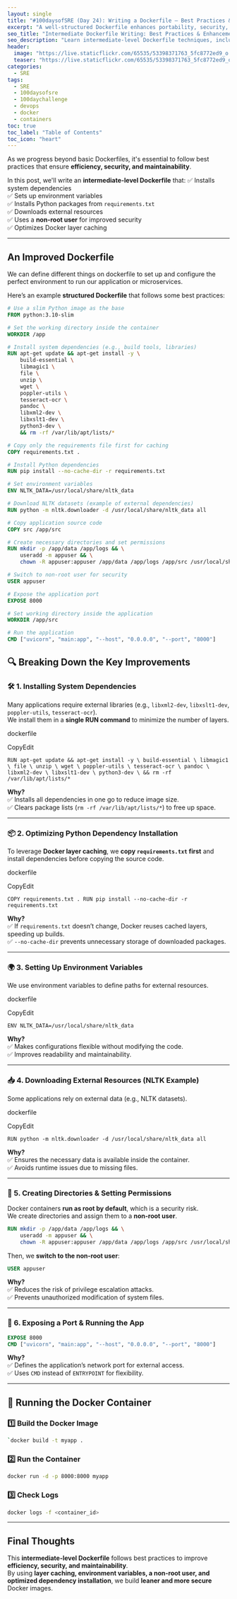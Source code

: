 ```yaml
---
layout: single
title: "#100daysofSRE (Day 24): Writing a Dockerfile – Best Practices & Enhancements"
excerpt: "A well-structured Dockerfile enhances portability, security, and performance. In this post, we explore intermediate-level Dockerfile techniques like installing system dependencies, setting up environment variables, handling Python dependencies, and improving security with non-root users."
seo_title: "Intermediate Dockerfile Writing: Best Practices & Enhancements"
seo_description: "Learn intermediate-level Dockerfile techniques, including installing system dependencies, setting up environment variables, using non-root users, and optimizing Python dependency installation for better performance."
header:
  image: "https://live.staticflickr.com/65535/53398371763_5fc8772ed9_o.png"
  teaser: "https://live.staticflickr.com/65535/53398371763_5fc8772ed9_o.png"
categories:
  - SRE
tags:
  - SRE
  - 100daysofsre
  - 100daychallenge
  - devops
  - docker
  - containers
toc: true
toc_label: "Table of Contents"
toc_icon: "heart"
---
```



As we progress beyond basic Dockerfiles, it's essential to follow best practices that ensure **efficiency, security, and maintainability**.  

In this post, we'll write an **intermediate-level Dockerfile** that:
✅ Installs system dependencies  
✅ Sets up environment variables  
✅ Installs Python packages from `requirements.txt`  
✅ Downloads external resources  
✅ Uses a **non-root user** for improved security  
✅ Optimizes Docker layer caching  

---

## An Improved Dockerfile
We can define different things on dockerfile to set up and configure the perfect environment to run our application or microservices.

Here’s an example **structured Dockerfile** that follows some best practices:

```dockerfile
# Use a slim Python image as the base
FROM python:3.10-slim

# Set the working directory inside the container
WORKDIR /app

# Install system dependencies (e.g., build tools, libraries)
RUN apt-get update && apt-get install -y \
    build-essential \
    libmagic1 \
    file \
    unzip \
    wget \
    poppler-utils \
    tesseract-ocr \
    pandoc \
    libxml2-dev \
    libxslt1-dev \
    python3-dev \
    && rm -rf /var/lib/apt/lists/*

# Copy only the requirements file first for caching
COPY requirements.txt .

# Install Python dependencies
RUN pip install --no-cache-dir -r requirements.txt

# Set environment variables
ENV NLTK_DATA=/usr/local/share/nltk_data

# Download NLTK datasets (example of external dependencies)
RUN python -m nltk.downloader -d /usr/local/share/nltk_data all

# Copy application source code
COPY src /app/src

# Create necessary directories and set permissions
RUN mkdir -p /app/data /app/logs && \
    useradd -m appuser && \
    chown -R appuser:appuser /app/data /app/logs /app/src /usr/local/share/nltk_data

# Switch to non-root user for security
USER appuser

# Expose the application port
EXPOSE 8000

# Set working directory inside the application
WORKDIR /app/src

# Run the application
CMD ["uvicorn", "main:app", "--host", "0.0.0.0", "--port", "8000"]
```

## 🔍 Breaking Down the Key Improvements

### 🛠 1. Installing System Dependencies

Many applications require external libraries (e.g., `libxml2-dev`, `libxslt1-dev`, `poppler-utils`, `tesseract-ocr`).  
We install them in a **single RUN command** to minimize the number of layers.

dockerfile

CopyEdit

`RUN apt-get update && apt-get install -y \
    build-essential \
    libmagic1 \
    file \
    unzip \
    wget \
    poppler-utils \
    tesseract-ocr \
    pandoc \
    libxml2-dev \
    libxslt1-dev \
    python3-dev \
    && rm -rf /var/lib/apt/lists/*` 

**Why?**  
✅ Installs all dependencies in one go to reduce image size.  
✅ Clears package lists (`rm -rf /var/lib/apt/lists/*`) to free up space.

----------

### 📦 2. Optimizing Python Dependency Installation

To leverage **Docker layer caching**, we **copy `requirements.txt` first** and install dependencies before copying the source code.

dockerfile

CopyEdit

`COPY requirements.txt .
RUN pip install --no-cache-dir -r requirements.txt` 

**Why?**  
✅ If `requirements.txt` doesn’t change, Docker reuses cached layers, speeding up builds.  
✅ `--no-cache-dir` prevents unnecessary storage of downloaded packages.

----------

### 🌍 3. Setting Up Environment Variables

We use environment variables to define paths for external resources.

dockerfile

CopyEdit

`ENV NLTK_DATA=/usr/local/share/nltk_data` 

**Why?**  
✅ Makes configurations flexible without modifying the code.  
✅ Improves readability and maintainability.

----------

### 📥 4. Downloading External Resources (NLTK Example)

Some applications rely on external data (e.g., NLTK datasets).

dockerfile

CopyEdit

`RUN python -m nltk.downloader -d /usr/local/share/nltk_data all` 

**Why?**  
✅ Ensures the necessary data is available inside the container.  
✅ Avoids runtime issues due to missing files.

----------

### 🔐 5. Creating Directories & Setting Permissions

Docker containers **run as root by default**, which is a security risk.  
We create directories and assign them to a **non-root user**.

```dockerfile
RUN mkdir -p /app/data /app/logs && \
    useradd -m appuser && \
    chown -R appuser:appuser /app/data /app/logs /app/src /usr/local/share/nltk_data
``` 

Then, we **switch to the non-root user**:

```dockerfile
USER appuser
``` 

**Why?**  
✅ Reduces the risk of privilege escalation attacks.  
✅ Prevents unauthorized modification of system files.

----------

### 🔄 6. Exposing a Port & Running the App

```dockerfile
EXPOSE 8000
CMD ["uvicorn", "main:app", "--host", "0.0.0.0", "--port", "8000"]
``` 

**Why?**  
✅ Defines the application’s network port for external access.  
✅ Uses `CMD` instead of `ENTRYPOINT` for flexibility.

----------

## 🚀 Running the Docker Container

### **1️⃣ Build the Docker Image**

```bash
`docker build -t myapp .
``` 

### **2️⃣ Run the Container**

```bash
docker run -d -p 8000:8000 myapp
``` 

### **3️⃣ Check Logs**

```bash
docker logs -f <container_id>
``` 

----------

## Final Thoughts

This **intermediate-level Dockerfile** follows best practices to improve **efficiency, security, and maintainability**.  
By using **layer caching, environment variables, a non-root user, and optimized dependency installation**, we build **leaner and more secure** Docker images.
<!--stackedit_data:
eyJoaXN0b3J5IjpbLTIwNzExMjAwNTFdfQ==
-->